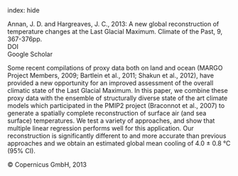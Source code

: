 index: hide

<div class="Citation">

  <div class="Citation-body">
    <div class="Citation-text">Annan, J. D. and Hargreaves, J. C., 2013: A new global reconstruction of temperature changes at the Last Glacial Maximum. <span class="Article-journal">Climate of the Past, </span><span class="Article-volume">9, </span>367-376pp.</div>
    <div class="Citation-links">
      <div class="CitationLink" data-href="https://doi.org/10.5194/cp-9-367-2013">
        <div class="CitationLink-icon CitationLink-Doi"></div>
        <div class="CitationLink-text">DOI</div>
      </div>
      <div class="CitationLink" data-href="https://scholar.google.com/scholar?q=10.5194/cp-9-367-2013">
        <div class="CitationLink-icon CitationLink-Scholar"></div>
        <div class="CitationLink-text">Google Scholar</div>
      </div>
    </div>
  </div>
</div>

Some recent compilations of proxy data both on land and ocean (MARGO Project Members, 2009; Bartlein et al., 2011; Shakun et al., 2012), have provided a new opportunity for an improved assessment of the overall climatic state of the Last Glacial Maximum. In this paper, we combine these proxy data with the ensemble of structurally diverse state of the art climate models which participated in the PMIP2 project (Braconnot et al., 2007) to generate a spatially complete reconstruction of surface air (and sea surface) temperatures. We test a variety of approaches, and show that multiple linear regression performs well for this application. Our reconstruction is significantly different to and more accurate than previous approaches and we obtain an estimated global mean cooling of 4.0 ± 0.8 °C (95% CI).

<div class="Citation-copy">
&copy; Copernicus GmbH, 2013
</div>